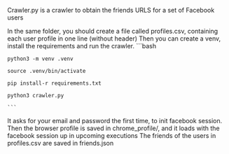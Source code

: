 Crawler.py is a crawler to obtain the friends URLS for a set of Facebook users

In the same folder, you should create a file called profiles.csv, containing each user profile in one line (without header)
Then you can create a venv, install the requirements and run the crawler.
    ```bash
    
    python3 -m venv .venv
    
    source .venv/bin/activate
    
    pip install-r requirements.txt
    
    python3 crawler.py 
    
    ```
It asks for your email and password the first time, to init facebook session. Then the browser profile is saved in chrome_profile/, and it loads with the facebook session up in upcoming executions
The friends of the users in profiles.csv are saved in friends.json
